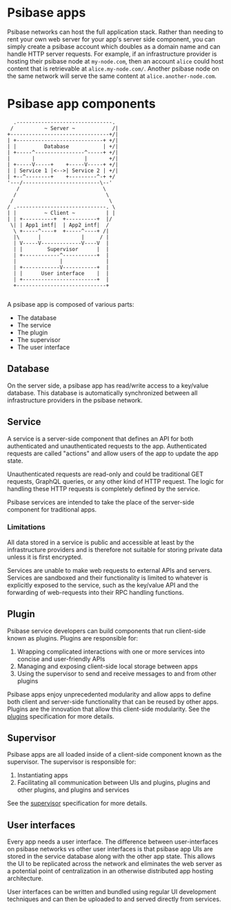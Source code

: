 # Psibase apps

Psibase networks can host the full application stack. Rather than needing to rent your own web server for your app's server side component, you can simply create a psibase account which doubles as a domain name and can handle HTTP server requests. For example, if an infrastructure provider is hosting their psibase node at `my-node.com`, then an account `alice` could host content that is retrievable at `alice.my-node.com/`. Another psibase node on the same network will serve the same content at `alice.another-node.com`.

# Psibase app components

```svgbob
  .-------------------------------.
 /          ~ Server ~            /|
+--------------------------------+/|
| +----------------------------+ +/|
| |         Database           | +/|
| +-----^----------------^-----+ +/|
|       |                |       +/|
| +-----V-----+    +-----V-----+ +/|
| | Service 1 |<-->| Service 2 | +/|
| +--^--------+    +---------^-+ +/
'---/-------------------------\--'
   /                           \
  /                             \
 /                               \
/ .-----------------------------. \
| |         ~ Client ~          | |
| | +----------+  +----------+  |/
 \| | App1 intf|  | App2 intf|  /
  \ +-----^----+  +-----^----+ /|
  |\      |             |     / |
  | V-----V-------------V----V  |
  | |        Supervisor      |  |
  | +------------^-----------+  |
  |              |              |
  | +------------V-----------+  |
  | |      User interface    |  |
  | +------------------------+  |
  +-----------------------------+
  
```

A psibase app is composed of various parts: 

* The database
* The service
* The plugin
* The supervisor
* The user interface

## Database

On the server side, a psibase app has read/write access to a key/value database. This database is automatically synchronized between all infrastructure providers in the psibase network.

## Service

A service is a server-side component that defines an API for both authenticated and unauthenticated requests to the app. Authenticated requests are called "actions" and allow users of the app to update the app state.

Unauthenticated requests are read-only and could be traditional GET requests, GraphQL queries, or any other kind of HTTP request. The logic for handling these HTTP requests is completely defined by the service.

Psibase services are intended to take the place of the server-side component for traditional apps. 

### Limitations

All data stored in a service is public and accessible at least by the infrastructure providers and is therefore not suitable for storing private data unless it is first encrypted.

Services are unable to make web requests to external APIs and servers. Services are sandboxed and their functionality is limited to whatever is explicitly exposed to the service, such as the key/value API and the forwarding of web-requests into their RPC handling functions.

## Plugin

Psibase service developers can build components that run client-side known as plugins. Plugins are responsible for:

1. Wrapping complicated interactions with one or more services into concise and user-friendly APIs
2. Managing and exposing client-side local storage between apps
3. Using the supervisor to send and receive messages to and from other plugins

Psibase apps enjoy unprecedented modularity and allow apps to define both client and server-side functionality that can be reused by other apps. Plugins are the innovation that allow this client-side modularity. See the [plugins](./plugins.md) specification for more details.

## Supervisor

Psibase apps are all loaded inside of a client-side component known as the supervisor. The supervisor is responsible for:
1. Instantiating apps
2. Facilitating all communication between UIs and plugins, plugins and other plugins, and plugins and services

See the [supervisor](./supervisor.md) specification for more details.


## User interfaces

Every app needs a user interface. The difference between user-interfaces on psibase networks vs other user interfaces is that psibase app UIs are stored in the service database along with the other app state. This allows the UI to be replicated across the network and eliminates the web server as a potential point of centralization in an otherwise distributed app hosting architecture.

User interfaces can be written and bundled using regular UI development techniques and can then be uploaded to and served directly from services.
